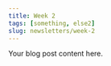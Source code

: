 ```yaml
---
title: Week 2
tags: [something, else2]
slug: newsletters/week-2
---
```

Your blog post content here.